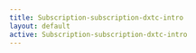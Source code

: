 ```yaml
---
title: Subscription-subscription-dxtc-intro
layout: default
active: Subscription-subscription-dxtc-intro
---
```


